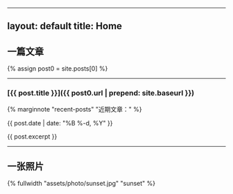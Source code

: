 ﻿---

layout: default
title: Home
---

## 一篇文章

{% assign post0 = site.posts[0] %}

<hr class="slender">

### [{{ post.title }}]({{ post0.url | prepend: site.baseurl }}) <br>

{% marginnote "recent-posts" "近期文章：" %}

<span class="smaller">{{ post.date | date: "%B %-d, %Y" }}</span>  <br/>

{{ post.excerpt }}

<hr class="slender">

## 一张照片

{% fullwidth "assets/photo/sunset.jpg" "sunset" %}
